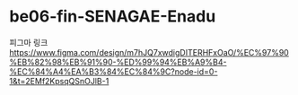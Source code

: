 # be06-fin-SENAGAE-Enadu
피그마 링크
https://www.figma.com/design/m7hJQ7xwdigDITERHFxOaO/%EC%97%90%EB%82%98%EB%91%90-%ED%99%94%EB%A9%B4-%EC%84%A4%EA%B3%84%EC%84%9C?node-id=0-1&t=2EMf2KpsqQSnOJlB-1
